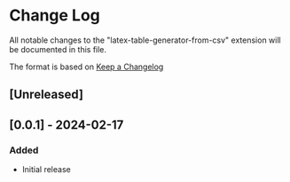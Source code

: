 # Change Log

All notable changes to the "latex-table-generator-from-csv" extension will be documented in this file.

The format is based on [Keep a Changelog](https://keepachangelog.com/en/1.1.0/)

## [Unreleased]

## [0.0.1] - 2024-02-17

### Added

- Initial release